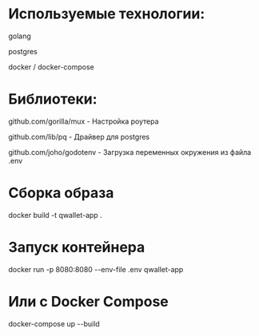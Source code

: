 # Используемые технологии:
golang

postgres

docker / docker-compose

# Библиотеки:
github.com/gorilla/mux - Настройка роутера

github.com/lib/pq - Драйвер для postgres

github.com/joho/godotenv - Загрузка переменных окружения из файла .env


# Сборка образа
docker build -t qwallet-app .

# Запуск контейнера
docker run -p 8080:8080 --env-file .env qwallet-app

# Или с Docker Compose
docker-compose up --build
